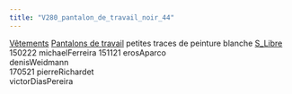 ```yaml
---
title: "V280_pantalon_de_travail_noir_44"
---
```


[Vêtements](notes/equipements/L_Vetements.md) [Pantalons de travail](notes/equipements/vetements/V_PantalonsDeTravail.md) petites traces de peinture blanche [S_Libre](notes/statut/S_Libre.md)\
150222 michaelFerreira
151121 erosAparco\
denisWeidmann\
170521 pierreRichardet\
victorDiasPereira